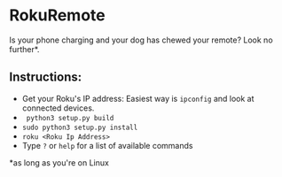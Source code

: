 # RokuRemote

Is your phone charging and your dog has chewed your remote? Look no further*.


## Instructions:
- Get your Roku's IP address: Easiest way is `ipconfig` and look at connected devices.
 - ` python3 setup.py build`
 - `sudo python3 setup.py install`
 - `roku <Roku Ip Address>`
 -  Type `?` or `help` for a list of available commands

*as long as you're on Linux
